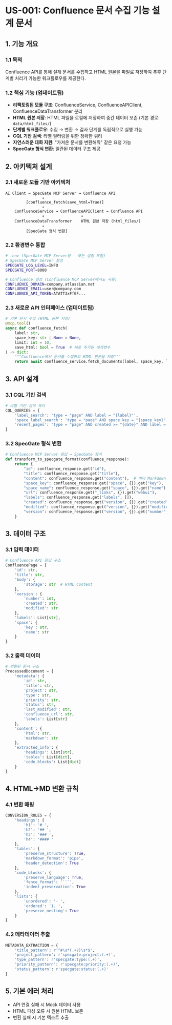 # US-001: Confluence 문서 수집 기능 설계 문서

## 1. 기능 개요

### 1.1 목적
Confluence API를 통해 설계 문서를 수집하고 HTML 원본을 파일로 저장하여 추후 단계별 처리가 가능한 워크플로우를 제공한다.

### 1.2 핵심 기능 (업데이트됨)
- **리팩토링된 모듈 구조**: ConfluenceService, ConfluenceAPIClient, ConfluenceDataTransformer 분리
- **HTML 원본 저장**: HTML 파일을 로컬에 저장하여 중간 데이터 보존 (기본 경로: `data/html_files/`)
- **단계별 워크플로우**: 수집 → 변환 → 검사 단계를 독립적으로 실행 가능
- **CQL 기반 검색**: 라벨 필터링을 위한 정확한 쿼리
- **자연스러운 대화 지원**: "가져온 문서를 변환해줘" 같은 요청 가능
- **SpecGate 형식 변환**: 일관된 데이터 구조 제공

## 2. 아키텍처 설계

### 2.1 새로운 모듈 기반 아키텍처
```
AI Client → SpecGate MCP Server → Confluence API
                ↓
         [confluence_fetch(save_html=True)]
                ↓
    ConfluenceService → ConfluenceAPIClient → Confluence API
                ↓                ↓
    ConfluenceDataTransformer    HTML 원본 저장 (html_files/)
                ↓
         [SpecGate 형식 변환]
```

### 2.2 환경변수 통합
```bash
# .env (SpecGate MCP Server용 - 모든 설정 포함)
# SpecGate MCP Server 설정
SPECGATE_LOG_LEVEL=INFO
SPECGATE_PORT=8000

# Confluence 설정 (Confluence MCP Server에서도 사용)
CONFLUENCE_DOMAIN=company.atlassian.net
CONFLUENCE_EMAIL=user@company.com
CONFLUENCE_API_TOKEN=ATATT3xFfGF...
```

### 2.3 새로운 API 인터페이스 (업데이트됨)
```python
# 기본 문서 수집 (HTML 원본 저장)
@mcp.tool()
async def confluence_fetch(
    label: str, 
    space_key: str | None = None, 
    limit: int = 10,
    save_html: bool = True  # 새로 추가된 매개변수
) -> dict:
    """Confluence에서 문서를 수집하고 HTML 원본을 저장"""
    return await confluence_service.fetch_documents(label, space_key, limit, save_html)
```

## 3. API 설계

### 3.1 CQL 기반 검색
```python
# 라벨 기반 검색 쿼리
CQL_QUERIES = {
    'label_search': 'type = "page" AND label = "{label}"',
    'space_label_search': 'type = "page" AND space.key = "{space_key}" AND label = "{label}"',
    'recent_pages': 'type = "page" AND created >= "{date}" AND label = "{label}"'
}
```

### 3.2 SpecGate 형식 변환
```python
# Confluence MCP Server 응답 → SpecGate 형식
def transform_to_specgate_format(confluence_response):
    return {
        "id": confluence_response.get("id"),
        "title": confluence_response.get("title"),
        "content": confluence_response.get("content"),  # 이미 Markdown
        "space_key": confluence_response.get("space", {}).get("key"),
        "space_name": confluence_response.get("space", {}).get("name"),
        "url": confluence_response.get("_links", {}).get("webui"),
        "labels": confluence_response.get("labels", []),
        "created": confluence_response.get("version", {}).get("created"),
        "modified": confluence_response.get("version", {}).get("modified"),
        "version": confluence_response.get("version", {}).get("number", 1)
    }
```

## 3. 데이터 구조

### 3.1 입력 데이터
```python
# Confluence API 응답 구조
ConfluencePage = {
    'id': str,
    'title': str,
    'body': {
        'storage': str  # HTML content
    },
    'version': {
        'number': int,
        'created': str,
        'modified': str
    },
    'labels': List[str],
    'space': {
        'key': str,
        'name': str
    }
}
```

### 3.2 출력 데이터
```python
# 변환된 문서 구조
ProcessedDocument = {
    'metadata': {
        'id': str,
        'title': str,
        'project': str,
        'type': str,
        'priority': str,
        'status': str,
        'last_modified': str,
        'confluence_url': str,
        'labels': List[str]
    },
    'content': {
        'html': str,
        'markdown': str
    },
    'extracted_info': {
        'headings': List[str],
        'tables': List[dict],
        'code_blocks': List[dict]
    }
}
```

## 4. HTML→MD 변환 규칙

### 4.1 변환 매핑
```python
CONVERSION_RULES = {
    'headings': {
        'h1': '# ',
        'h2': '## ',
        'h3': '### ',
        'h4': '#### '
    },
    'tables': {
        'preserve_structure': True,
        'markdown_format': 'pipe',
        'header_detection': True
    },
    'code_blocks': {
        'preserve_language': True,
        'fence_format': '```',
        'indent_preservation': True
    },
    'lists': {
        'unordered': '- ',
        'ordered': '1. ',
        'preserve_nesting': True
    }
}
```

### 4.2 메타데이터 추출
```python
METADATA_EXTRACTION = {
    'title_pattern': r'^#\s*(.+?)\s*$',
    'project_pattern': r'specgate:project:(.+)',
    'type_pattern': r'specgate:type:(.+)',
    'priority_pattern': r'specgate:priority:(.+)',
    'status_pattern': r'specgate:status:(.+)'
}
```

## 5. 기본 에러 처리
- API 연결 실패 시 Mock 데이터 사용
- HTML 파싱 오류 시 원본 HTML 보존
- 변환 실패 시 기본 텍스트 추출

